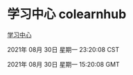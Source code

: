 # 学习中心 colearnhub
[学习中心](http://111.175.123.163:56308/colearnhub/)

2021年 08月 30日 星期一 23:20:08 CST

2021年 08月 30日 星期一 15:20:08 GMT
